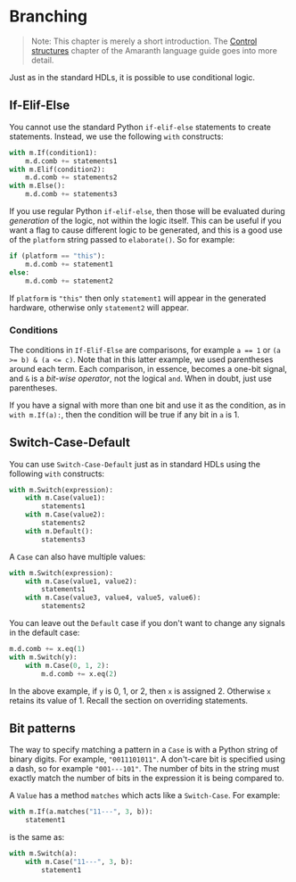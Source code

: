 # Branching

> Note: This chapter is merely a short introduction. The [Control structures](https://amaranth-lang.org/docs/amaranth/latest/lang.html#control-structures) chapter of the Amaranth language guide goes into more detail.

Just as in the standard HDLs, it is possible to use conditional logic.

## If-Elif-Else

You cannot use the standard Python `if-elif-else` statements to create statements. Instead, we use the following `with` constructs:

```python
with m.If(condition1):
    m.d.comb += statements1
with m.Elif(condition2):
    m.d.comb += statements2
with m.Else():
    m.d.comb += statements3
```

If you use regular Python `if-elif-else`, then those will be evaluated during *generation* of the logic, not within the logic itself. This can be useful if you want a flag to cause different logic to be generated, and this is a good use of the `platform` string passed to `elaborate()`. So for example:

```python
if (platform == "this"):
    m.d.comb += statement1
else:
    m.d.comb += statement2
```

If `platform` is `"this"` then only `statement1` will appear in the generated hardware, otherwise only `statement2` will appear.

### Conditions

The conditions in `If-Elif-Else` are comparisons, for example `a == 1` or `(a >= b) & (a <= c)`. Note that in this latter example, we used parentheses around each term. Each comparison, in essence, becomes a one-bit signal, and `&` is a *bit-wise operator*, not the logical `and`. When in doubt, just use parentheses.

If you have a signal with more than one bit and use it as the condition, as in `with m.If(a):`, then the condition will be true if any bit in `a` is 1.

## Switch-Case-Default

You can use `Switch-Case-Default` just as in standard HDLs using the following `with` constructs:

```python
with m.Switch(expression):
    with m.Case(value1):
        statements1
    with m.Case(value2):
        statements2
    with m.Default():
        statements3
```

A `Case` can also have multiple values:

```python
with m.Switch(expression):
    with m.Case(value1, value2):
        statements1
    with m.Case(value3, value4, value5, value6):
        statements2
```

You can leave out the `Default` case if you don't want to change any signals in the default case:

```python
m.d.comb += x.eq(1)
with m.Switch(y):
    with m.Case(0, 1, 2):
        m.d.comb += x.eq(2)
```

In the above example, if `y` is 0, 1, or 2, then `x` is assigned 2. Otherwise `x` retains its value of 1. Recall the section on overriding statements.

## Bit patterns

The way to specify matching a pattern in a `Case` is with a Python string of binary digits. For example, `"0011101011"`. A don't-care bit is specified using a dash, so for example `"001---101"`. The number of bits in the string must exactly match the number of bits in the expression it is being compared to.

A `Value` has a method `matches` which acts like a `Switch-Case`. For example:

```python
with m.If(a.matches("11---", 3, b)):
    statement1
```

is the same as:

```python
with m.Switch(a):
    with m.Case("11---", 3, b):
        statement1
```
